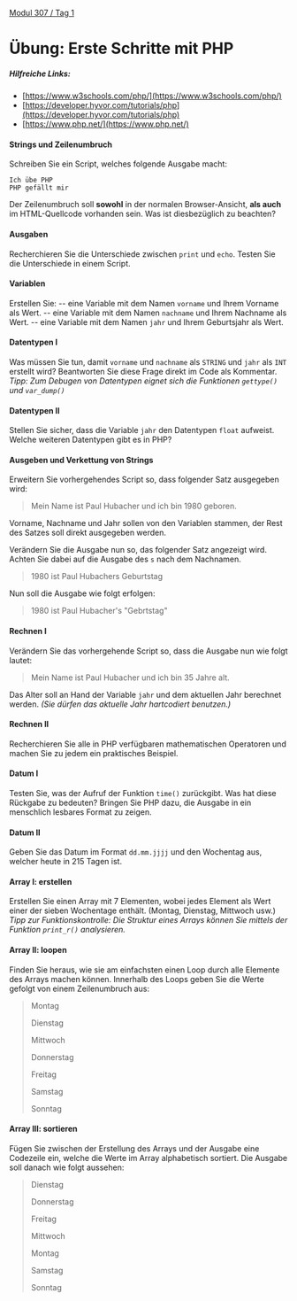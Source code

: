  [Modul 307 / Tag 1](/ilv.307/01-modul-307)

# Übung: Erste Schritte mit PHP
##### Hilfreiche Links:
- [https://www.w3schools.com/php/](https://www.w3schools.com/php/)
- [https://developer.hyvor.com/tutorials/php](https://developer.hyvor.com/tutorials/php)
- [https://www.php.net/](https://www.php.net/)

#### Strings und Zeilenumbruch

Schreiben Sie ein Script, welches folgende Ausgabe macht:
```
Ich übe PHP
PHP gefällt mir
```
Der Zeilenumbruch soll **sowohl** in der normalen Browser-Ansicht, **als auch** im HTML-Quellcode vorhanden sein. Was ist diesbezüglich zu beachten?

#### Ausgaben
Recherchieren Sie die Unterschiede zwischen  `print` und `echo`. Testen Sie die Unterschiede in einem Script. 

#### Variablen
Erstellen Sie:
-- eine Variable mit dem Namen `vorname` und Ihrem Vorname als Wert.
-- eine Variable mit dem Namen `nachname` und Ihrem Nachname als Wert.
-- eine Variable mit dem Namen `jahr` und Ihrem Geburtsjahr als Wert.

#### Datentypen I
Was müssen Sie tun, damit `vorname` und `nachname` als `STRING` und `jahr` als `INT` erstellt wird?
Beantworten Sie diese Frage direkt im Code als Kommentar.
*Tipp: Zum Debugen von Datentypen eignet sich die Funktionen `gettype()` und `var_dump()`*

#### Datentypen II
Stellen Sie sicher, dass die Variable `jahr` den Datentypen `float` aufweist.
Welche weiteren Datentypen gibt es in PHP? 

#### Ausgeben und Verkettung von Strings
Erweitern Sie vorhergehendes Script so, dass folgender Satz ausgegeben wird:

> Mein Name ist Paul Hubacher und ich bin 1980 geboren.

Vorname, Nachname und Jahr sollen von den Variablen stammen, der Rest des Satzes soll direkt ausgegeben werden.

Verändern Sie die Ausgabe nun so, das folgender Satz angezeigt wird. Achten Sie dabei auf die Ausgabe des `s` nach dem Nachnamen.
> 1980 ist Paul Hubachers Geburtstag

Nun soll die Ausgabe wie folgt erfolgen:
> 1980 ist Paul Hubacher's "Gebrtstag" 

#### Rechnen I
Verändern Sie das vorhergehende Script so, dass die Ausgabe nun wie folgt lautet:

> Mein Name ist Paul Hubacher und ich bin 35 Jahre alt.

Das Alter soll an Hand der Variable `jahr` und dem aktuellen Jahr berechnet werden.
*(Sie dürfen das aktuelle Jahr hartcodiert benutzen.)*


#### Rechnen II
Recherchieren Sie alle in PHP verfügbaren mathematischen Operatoren und machen Sie zu jedem ein praktisches Beispiel.

#### Datum I
Testen Sie, was der Aufruf der Funktion `time()` zurückgibt. Was hat diese Rückgabe zu bedeuten?
Bringen Sie PHP dazu, die Ausgabe in ein menschlich lesbares Format zu zeigen.

#### Datum II
Geben Sie das Datum im Format `dd.mm.jjjj` und den Wochentag aus, welcher heute in 215 Tagen ist.

 
#### Array I: erstellen
Erstellen Sie einen Array mit 7 Elementen, wobei jedes Element als Wert einer der sieben Wochentage enthält. (Montag, Dienstag, Mittwoch usw.)
*Tipp zur Funktionskontrolle: Die Struktur eines Arrays können Sie mittels der Funktion `print_r()` analysieren.* 

#### Array II: loopen
Finden Sie heraus, wie sie am einfachsten einen Loop durch alle Elemente des Arrays machen können. Innerhalb des Loops geben Sie die Werte gefolgt von einem Zeilenumbruch aus:
> Montag
> 
> Dienstag
> 
> Mittwoch
> 
> Donnerstag
> 
> Freitag
> 
> Samstag
> 
> Sonntag

#### Array III: sortieren
Fügen Sie zwischen der Erstellung des Arrays und der Ausgabe eine Codezeile ein, welche die Werte im Array alphabetisch sortiert. Die Ausgabe soll danach wie folgt aussehen:

> Dienstag
>
> Donnerstag
>
> Freitag
>
> Mittwoch
>
> Montag
>
> Samstag
>
> Sonntag
<!--stackedit_data:
eyJoaXN0b3J5IjpbMTg1MzkzNjg3Nl19
-->